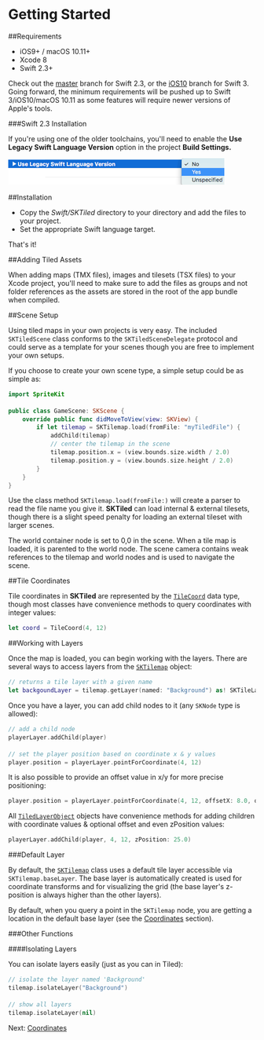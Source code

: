 # Getting Started


##Requirements

- iOS9+ / macOS 10.11+
- Xcode 8
- Swift 2.3+

Check out the [master](https://github.com/mfessenden/SKTiled/blob/master) branch for Swift 2.3, or the [iOS10](https://github.com/mfessenden/SKTiled/blob/iOS10) branch for Swift 3. Going forward, the minimum requirements will be pushed up to Swift 3/iOS10/macOS 10.11 as some features will require newer versions of Apple's tools.

###Swift 2.3 Installation

If you're using one of the older toolchains, you'll need to enable the **Use Legacy Swift Language Version** option in the project **Build Settings.**

![SKTiled](../img/swift_legacy.png)


##Installation

- Copy the *Swift/SKTiled* directory to your directory and add the files to your project.
- Set the appropriate Swift language target.

That's it!
 

##Adding Tiled Assets

When adding maps (TMX files), images and tilesets (TSX files) to your Xcode project, you'll need to make sure to add the files as groups and not folder references as the assets are stored in the root of the app bundle when compiled.


##Scene Setup

Using tiled maps in your own projects is very easy. The included `SKTiledScene` class conforms to the `SKTiledSceneDelegate` protocol and could serve as a template for your scenes though you are free to implement your own setups.

If you choose to create your own scene type, a simple setup could be as simple as:


```swift
import SpriteKit

public class GameScene: SKScene {
    override public func didMoveToView(view: SKView) {
        if let tilemap = SKTilemap.load(fromFile: "myTiledFile") {
            addChild(tilemap)
            // center the tilemap in the scene
            tilemap.position.x = (view.bounds.size.width / 2.0)
            tilemap.position.y = (view.bounds.size.height / 2.0)
        }
    }
}
```

Use the class method `SKTilemap.load(fromFile:)` will create a parser to read the file name you give it. **SKTiled** can load internal & external tilesets, though there is a slight speed penalty for loading an external tileset with larger scenes.
 
The world container node is set to 0,0 in the scene. When a tile map is loaded, it is parented to the world node. The scene camera contains weak references to the tilemap and world nodes and is used to navigate the scene.


##Tile Coordinates

Tile coordinates in **SKTiled** are represented by the [`TileCoord`](#TileCoord) data type, though most classes have convenience methods to query coordinates with integer values:

```swift
let coord = TileCoord(4, 12)
```

##Working with Layers

Once the map is loaded, you can begin working with the layers. There are several ways to access layers from the [`SKTilemap`](#SKTilemap) object:

```swift
// returns a tile layer with a given name
let backgoundLayer = tilemap.getLayer(named: "Background") as! SKTileLayer
```

Once you have a layer, you can add child nodes to it (any `SKNode` type is allowed):

```swift
// add a child node
playerLayer.addChild(player)

// set the player position based on coordinate x & y values
player.position = playerLayer.pointForCoordinate(4, 12)
```

It is also possible to provide an offset value in x/y for more precise positioning:

```swift
player.position = playerLayer.pointForCoordinate(4, 12, offsetX: 8.0, offsetY: 4.0)
```

All [`TiledLayerObject`](#TiledLayerObject) objects have convenience methods for adding children with coordinate values & optional offset and even zPosition values:

```swift
playerLayer.addChild(player, 4, 12, zPosition: 25.0)
```

###Default Layer

By default, the [`SKTilemap`](SKTilemap.html) class uses a default tile layer accessible via `SKTilemap.baseLayer`. The base layer is automatically created is used for coordinate transforms and for visualizing the grid (the base layer's z-position is always higher than the other layers).

By default, when you query a point in the `SKTilemap` node, you are getting a location in the default base layer (see the [Coordinates](coordinates) section).


###Other Functions

####Isolating Layers

You can isolate layers easily (just as you can in Tiled):

```swift
// isolate the layer named 'Background'
tilemap.isolateLayer("Background")

// show all layers
tilemap.isolateLayer(nil)
```

Next: [Coordinates](coordinates.html)
